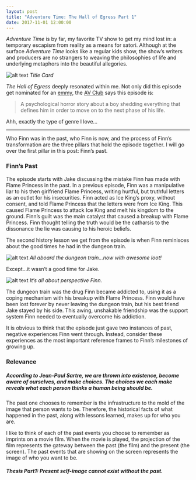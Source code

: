 ```yaml
---
layout: post
title: "Adventure Time: The Hall of Egress Part 1"
date: 2017-11-01 12:00:00
---
```


*Adventure Time* is by far, my favorite TV show to get my mind lost in: a temporary escapism from reality as a means for satori. Although at the surface *Adventure Time* looks like a regular kids show, the show’s writers and producers are no strangers to weaving the philosophies of life and underlying metaphors into the beautiful allegories.

![alt text](/assets/img/20171101/hall-of-egress.png "Title Card")
*Title Card*

*The Hall of Egress* deeply resonated within me. Not only did this episode get nominated for an [emmy](http://www.emmys.com/awards/nominees-winners/2016/outstanding-short-format-animated-program), the [AV Club](https://tv.avclub.com/adventure-time-sends-finn-on-his-most-terrifying-dungeo-1798186856) says this episode is:

> A psychological horror story about a boy shedding everything that defines him in order to move on to the next phase of his life.

Ahh, exactly the type of genre I love…

___

Who Finn was in the past, who Finn is now, and the process of Finn’s transformation are the three pillars that hold the episode together. I will go over the first pillar in this post: Finn’s past.

### Finn’s Past

The episode starts with Jake discussing the mistake Finn has made with Flame Princess in the past. In a previous episode, Finn was a manipulative liar to his then girlfriend Flame Princess, writing hurtful, but truthful letters as an outlet for his insecurities. Finn acted as Ice King’s proxy, without consent, and told Flame Princess that the letters were from Ice King. This caused Flame Princess to attack Ice King and melt his kingdom to the ground. Finn’s guilt was the main catalyst that caused a breakup with Flame Princess. Finn thought telling the truth would be the catharsis to the dissonance the lie was causing to his heroic beliefs.

The second history lesson we get from the episode is when Finn reminisces about the good times he had in the dungeon train.

![alt text](/assets/img/20171101/dungeon-train.png "All aboard the dungeon train…now with awesome loot!")
*All aboard the dungeon train…now with awesome loot!*

Except…it wasn’t a good time for Jake.

![alt text](/assets/img/20171101/perspective.png "It’s all about perspective Finn.")
*It’s all about perspective Finn.*

The dungeon train was the drug Finn became addicted to, using it as a coping mechanism with his breakup with Flame Princess. Finn would have been lost forever by never leaving the dungeon train, but his best friend Jake stayed by his side. This awing, unshakable friendship was the support system Finn needed to eventually overcome his addiction.

It is obvious to think that the episode just gave two instances of past, negative experiences Finn went through. Instead, consider these experiences as the most important reference frames to Finn’s milestones of growing up.

### Relevance

##### According to Jean-Paul Sartre, we are thrown into existence, become aware of ourselves, and make choices. The choices we each make reveals what each person thinks a human being should be.

The past one chooses to remember is the infrastructure to the mold of the image that person wants to be. Therefore, the historical facts of what happened in the past, along with lessons learned, makes up for who you are.

I like to think of each of the past events you choose to remember as imprints on a movie film. When the movie is played, the projection of the film represents the gateway between the past (the film) and the present (the screen). The past events that are showing on the screen represents the image of who you want to be.

##### Thesis Part1: Present self-image cannot exist without the past.